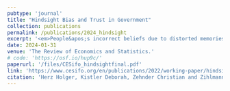 ```yaml
---
pubtype: 'journal'
title: "Hindsight Bias and Trust in Government"
collection: publications
permalink: /publications/2024_hindsight
excerpt: '<em>People&apos;s incorrect beliefs due to distorted memories cause a reduction in trust in government.</em>'
date: 2024-01-31
venue: 'The Review of Economics and Statistics.'
# code: 'https://osf.io/hup9c/'
paperurl: '/files/CESifo_hindsightfinal.pdf'
link: 'https://www.cesifo.org/en/publications/2022/working-paper/hindsight-bias-and-trust-government'
citation: 'Herz Holger, Kistler Deborah, Zehnder Christian and Zihlmann Christian (2024). Hindsight Bias and Trust in Government. <b>The Review of Economics and Statistics (forthcoming).</b>'
---
```

